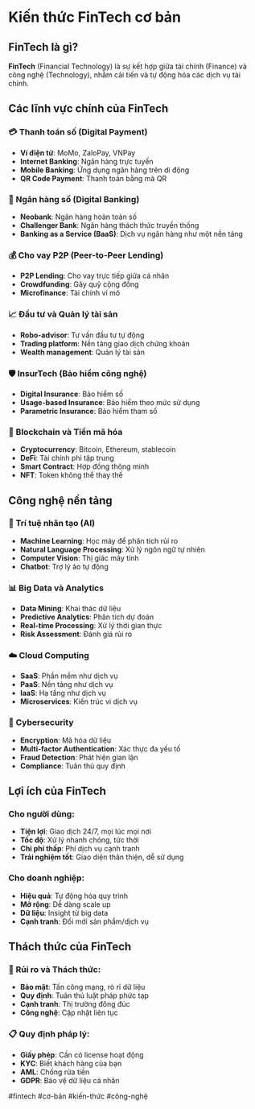 # Kiến thức FinTech cơ bản

## FinTech là gì?
**FinTech** (Financial Technology) là sự kết hợp giữa tài chính (Finance) và công nghệ (Technology), nhằm cải tiến và tự động hóa các dịch vụ tài chính.

## Các lĩnh vực chính của FinTech

### 💳 Thanh toán số (Digital Payment)
- **Ví điện tử**: MoMo, ZaloPay, VNPay
- **Internet Banking**: Ngân hàng trực tuyến
- **Mobile Banking**: Ứng dụng ngân hàng trên di động
- **QR Code Payment**: Thanh toán bằng mã QR

### 🏦 Ngân hàng số (Digital Banking)
- **Neobank**: Ngân hàng hoàn toàn số
- **Challenger Bank**: Ngân hàng thách thức truyền thống
- **Banking as a Service (BaaS)**: Dịch vụ ngân hàng như một nền tảng

### 💰 Cho vay P2P (Peer-to-Peer Lending)
- **P2P Lending**: Cho vay trực tiếp giữa cá nhân
- **Crowdfunding**: Gây quỹ cộng đồng
- **Microfinance**: Tài chính vi mô

### 📈 Đầu tư và Quản lý tài sản
- **Robo-advisor**: Tư vấn đầu tư tự động
- **Trading platform**: Nền tảng giao dịch chứng khoán
- **Wealth management**: Quản lý tài sản

### 🛡️ InsurTech (Bảo hiểm công nghệ)
- **Digital Insurance**: Bảo hiểm số
- **Usage-based Insurance**: Bảo hiểm theo mức sử dụng
- **Parametric Insurance**: Bảo hiểm tham số

### 🔗 Blockchain và Tiền mã hóa
- **Cryptocurrency**: Bitcoin, Ethereum, stablecoin
- **DeFi**: Tài chính phi tập trung
- **Smart Contract**: Hợp đồng thông minh
- **NFT**: Token không thể thay thế

## Công nghệ nền tảng

### 🤖 Trí tuệ nhân tạo (AI)
- **Machine Learning**: Học máy để phân tích rủi ro
- **Natural Language Processing**: Xử lý ngôn ngữ tự nhiên
- **Computer Vision**: Thị giác máy tính
- **Chatbot**: Trợ lý ảo tự động

### 📊 Big Data và Analytics
- **Data Mining**: Khai thác dữ liệu
- **Predictive Analytics**: Phân tích dự đoán
- **Real-time Processing**: Xử lý thời gian thực
- **Risk Assessment**: Đánh giá rủi ro

### ☁️ Cloud Computing
- **SaaS**: Phần mềm như dịch vụ
- **PaaS**: Nền tảng như dịch vụ
- **IaaS**: Hạ tầng như dịch vụ
- **Microservices**: Kiến trúc vi dịch vụ

### 🔐 Cybersecurity
- **Encryption**: Mã hóa dữ liệu
- **Multi-factor Authentication**: Xác thực đa yếu tố
- **Fraud Detection**: Phát hiện gian lận
- **Compliance**: Tuân thủ quy định

## Lợi ích của FinTech

### Cho người dùng:
- **Tiện lợi**: Giao dịch 24/7, mọi lúc mọi nơi
- **Tốc độ**: Xử lý nhanh chóng, tức thời
- **Chi phí thấp**: Phí dịch vụ cạnh tranh
- **Trải nghiệm tốt**: Giao diện thân thiện, dễ sử dụng

### Cho doanh nghiệp:
- **Hiệu quả**: Tự động hóa quy trình
- **Mở rộng**: Dễ dàng scale up
- **Dữ liệu**: Insight từ big data
- **Cạnh tranh**: Đổi mới sản phẩm/dịch vụ

## Thách thức của FinTech

### 🚨 Rủi ro và Thách thức:
- **Bảo mật**: Tấn công mạng, rò rỉ dữ liệu
- **Quy định**: Tuân thủ luật pháp phức tạp
- **Cạnh tranh**: Thị trường đông đúc
- **Công nghệ**: Cập nhật liên tục

### 📋 Quy định pháp lý:
- **Giấy phép**: Cần có license hoạt động
- **KYC**: Biết khách hàng của bạn
- **AML**: Chống rửa tiền
- **GDPR**: Bảo vệ dữ liệu cá nhân

#fintech #cơ-bản #kiến-thức #công-nghệ
